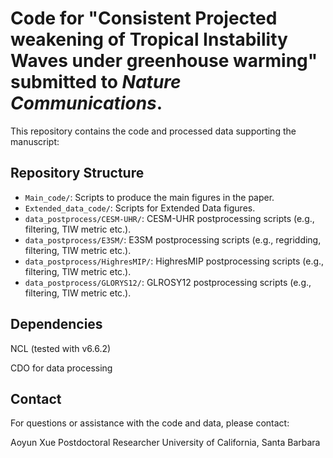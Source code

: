 # Code for "Consistent Projected weakening of Tropical Instability Waves under greenhouse warming" submitted to *Nature Communications*.

This repository contains the code and processed data supporting the manuscript:

## Repository Structure

- `Main_code/`: Scripts to produce the main figures in the paper.
- `Extended_data_code/`: Scripts for Extended Data figures.
- `data_postprocess/CESM-UHR/`: CESM-UHR postprocessing scripts (e.g., filtering, TIW metric etc.).
- `data_postprocess/E3SM/`: E3SM postprocessing scripts (e.g., regridding, filtering, TIW metric etc.).
- `data_postprocess/HighresMIP/`: HighresMIP postprocessing scripts (e.g., filtering, TIW metric etc.).
- `data_postprocess/GLORYS12/`: GLROSY12 postprocessing scripts (e.g., filtering, TIW metric etc.).


## Dependencies
NCL (tested with v6.6.2)

CDO for data processing

## Contact
For questions or assistance with the code and data, please contact:

Aoyun Xue
Postdoctoral Researcher
University of California, Santa Barbara
